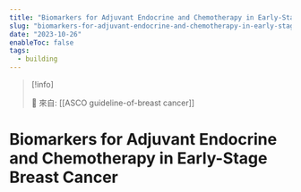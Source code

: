 ```yaml
---
title: "Biomarkers for Adjuvant Endocrine and Chemotherapy in Early-Stage Breast Cancer"
slug: "biomarkers-for-adjuvant-endocrine-and-chemotherapy-in-early-stage-breast-cancer"
date: "2023-10-26"
enableToc: false
tags:
  - building
---
```


> [!info]
>
> 🌱 來自: [[ASCO guideline-of-breast cancer]]

# Biomarkers for Adjuvant Endocrine and Chemotherapy in Early-Stage Breast Cancer


